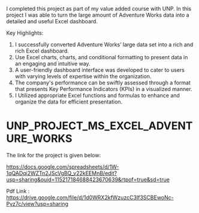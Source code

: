 
I completed this project as part of my value added course with UNP. In this project I was able to turn the large amount of Adventure Works data into a detailed and useful Excel dashboard.

Key Highlights:
1) I successfully converted Adventure Works’ large data set into a rich and rich Excel dashboard.
2) Use Excel charts, charts, and conditional formatting to present data in an engaging and intuitive way.
3) A user-friendly dashboard interface was developed to cater to users with varying levels of expertise within the organization.
4) The company's performance can be swiftly assessed through a format that presents Key Performance Indicators (KPIs) in a visualized manner.
5) I Utilized appropriate Excel functions and formulas to enhance and organize the data for efficient presentation.


# UNP_PROJECT_MS_EXCEL_ADVENTURE_WORKS

The link for the project is given below:

https://docs.google.com/spreadsheets/d/1W-1qQADqi2WZTn2JScVgBQ_v22kEEMnB/edit?usp=sharing&ouid=115217184688423670639&rtpof=true&sd=true


Pdf Link :
https://drive.google.com/file/d/1d0WRX2kfWzuzcC3If3SCBEwoNc-Pyz7c/view?usp=sharing
